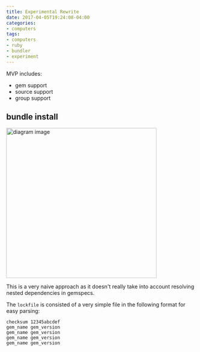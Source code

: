 ```yaml
---
title: Experimental Rewrite
date: 2017-04-05T19:24:08-04:00
categories:
- computers
tags:
- computers
- ruby
- bundler
- experiment
---
```






MVP includes:

- gem support
- source support
- group support

## bundle install


<!---
```diagram
graph TD
 bundle_install[bundle install]-\->compare[Gemfile == Gemfile.lock]
 compare--yes-\->makesure[are all gems in lockfile installed?]
 makesure--yes-\->done
 makesure--no-\->install[install missing gems]
 install-\->makesure
 compare--no-\->resolve[resolve differences to Gemfile.lock]
 resolve-\->makesure
```
--->
<img src='https://jules2689.github.io/gitcdn/images/website/images/diagram/6b39bed85de3d3cb24187e43db6e5a90.png' alt='diagram image' height='400'>


This is a very naive approach as it doesn't really take into account resolving nested dependencies in gemspecs.

The `lockfile` is consisted of a very simple file in the following format for easy parsing:
```
checksum 12345abcdef
gem_name gem_version
gem_name gem_version
gem_name gem_version
gem_name gem_version
```

